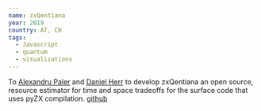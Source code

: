 ```yaml
---
name: zxQentiana
year: 2019
country: AT, CH
tags:
  - Javascript
  - quantum
  - visualizations
---
```

To [Alexandru Paler](https://scholar.google.com/citations?user=WmghO7UAAAAJ) and [Daniel Herr](https://scholar.google.com/citations?user=80srjkkAAAAJ&hl=en) to develop zxQentiana an open source, resource estimator for time and space tradeoffs for the surface code that uses pyZX compilation. [github](https://github.com/quantumresource/zxQentiana)
